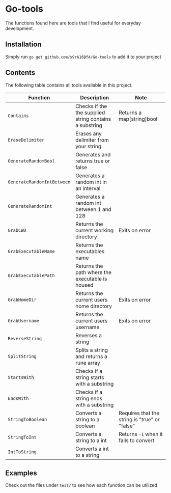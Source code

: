 # Go-tools
The functions found here are tools that I find useful for everyday development. 

## Installation
Simply run `go get github.com/s9rA16Bf4/Go-tools` to add it to your project

## Contents
The following table contains all tools available in this project.

| Function         | Description     | Note |
|--------------|-----------|-----------|
| `Contains` | Checks if the the supplied string contains a substring | Returns a map[string]bool |
| `EraseDelimiter`| Erases any delimiter from your string |  |
| `GenerateRandomBool`| Generates and returns true or false |  |
| `GenerateRandomIntBetween`| Generates a random int in an interval |  |
| `GenerateRandomInt`| Generates a random int between 1 and 128 |  |
| `GrabCWD`| Returns the current working directory | Exits on error |
| `GrabExecutableName`| Returns the executables name |  |
| `GrabExecutablePath`| Returns the path where the executable is housed |  |
| `GrabHomeDir`| Returns the current users home directory | Exits on error |
| `GrabUsername`| Returns the current users username | Exits on error |
| `ReverseString`| Reverses a string |  |
| `SplitString`| Splits a string and returns a rune array |  |
| `StartsWith`| Checks if a string starts with a substring |  |
| `EndsWith` | Checks if a string ends with a substring  | |
| `StringToBoolean`| Converts a string to a boolean | Requires that the string is "true" or "false" |
| `StringToInt`| Converts a string to a int | Returns `-1` when it fails to convert |
| `IntToString`| Converts a int to a string |  |

## Examples
Check out the files under `test/` to see how each function can be utilized